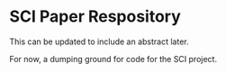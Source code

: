# SCI Paper Respository

This can be updated to include an abstract later.

For now, a dumping ground for code for the SCI project. 
